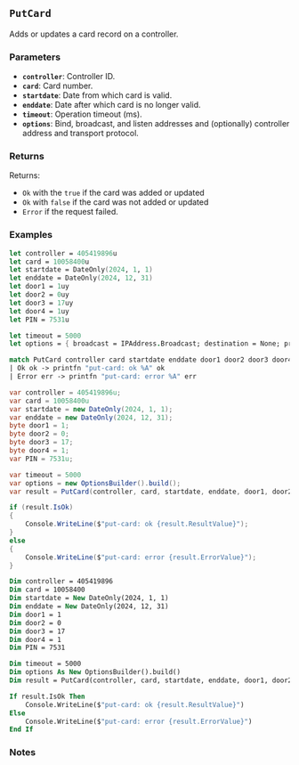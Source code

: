 ## `PutCard`

Adds or updates a card record on a controller.

### Parameters
- **`controller`**: Controller ID.
- **`card`**: Card number.
- **`startdate`**: Date from which card is valid.
- **`enddate`**: Date after which card is no longer valid.
- **`timeout`**: Operation timeout (ms).
- **`options`**: Bind, broadcast, and listen addresses and (optionally) controller address and transport protocol.

### Returns

Returns:
- `Ok` with the `true` if the card was added or updated
- `Ok` with `false` if the card was not added or updated
- `Error` if the request failed.

### Examples

```fsharp
let controller = 405419896u
let card = 10058400u
let startdate = DateOnly(2024, 1, 1)
let enddate = DateOnly(2024, 12, 31)
let door1 = 1uy
let door2 = 0uy
let door3 = 17uy
let door4 = 1uy
let PIN = 7531u

let timeout = 5000
let options = { broadcast = IPAddress.Broadcast; destination = None; protoocol = None; debug = true }

match PutCard controller card startdate enddate door1 door2 door3 door4 PIN timeout options with
| Ok ok -> printfn "put-card: ok %A" ok
| Error err -> printfn "put-card: error %A" err
```

```csharp
var controller = 405419896u;
var card = 10058400u
var startdate = new DateOnly(2024, 1, 1);
var enddate = new DateOnly(2024, 12, 31);
byte door1 = 1;
byte door2 = 0;
byte door3 = 17;
byte door4 = 1;
var PIN = 7531u;

var timeout = 5000
var options = new OptionsBuilder().build();
var result = PutCard(controller, card, startdate, enddate, door1, door2, door3, door4, PIN, timeout, options);

if (result.IsOk)
{
    Console.WriteLine($"put-card: ok {result.ResultValue}");
}
else
{
    Console.WriteLine($"put-card: error {result.ErrorValue}");
}
```

```vb
Dim controller = 405419896
Dim card = 10058400
Dim startdate = New DateOnly(2024, 1, 1)
Dim enddate = New DateOnly(2024, 12, 31)
Dim door1 = 1
Dim door2 = 0
Dim door3 = 17
Dim door4 = 1
Dim PIN = 7531

Dim timeout = 5000
Dim options As New OptionsBuilder().build()
Dim result = PutCard(controller, card, startdate, enddate, door1, door2, door3, door4, PIN, timeout, options)

If result.IsOk Then
    Console.WriteLine($"put-card: ok {result.ResultValue}")
Else
    Console.WriteLine($"put-card: error {result.ErrorValue}")
End If
```

### Notes
